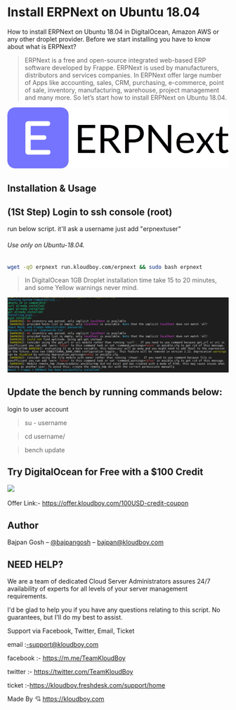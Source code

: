 # Install ERPNext on Ubuntu 18.04
How to install ERPNext on Ubuntu 18.04 in DigitalOcean, Amazon AWS or any other droplet provider. Before we start installing you have to know about what is ERPNext?

> ERPNext is a free and open-source integrated web-based ERP software developed by Frappe. ERPNext is used by manufacturers, distributors and services companies. In ERPNext offer large number of Apps like accounting, sales, CRM, purchasing, e-commerce, point of sale, inventory, manufacturing, warehouse, project management and many more. So let’s start how to install ERPNext on Ubuntu 18.04.

![](erpnext-logo.png)

## Installation & Usage

## (1St Step) Login to ssh console (root)

run below script. it'll ask a username just add "erpnextuser"

###### Use only on Ubuntu-18.04.

```sh
wget -qO erpnext run.kloudboy.com/erpnext && sudo bash erpnext
```

> In DigitalOcean 1GB Droplet installation time take 15 to 20 minutes, and some Yellow warnings never mind.

![](erp-wrngs.png)

## Update the bench by running commands below:

login to user account

> su - username

> cd username/

> bench update

## Try DigitalOcean for Free with a $100 Credit

![](https://github.com/bajpangosh/High-Traffic-wordpress-server-configuration/raw/master/of.gif)

Offer Link:- https://offer.kloudboy.com/100USD-credit-coupon

## Author

Bajpan Gosh – [@bajpangosh](https://twitter.com/bajpangosh) – bajpan@kloudboy.com


## NEED HELP?

We are a team of dedicated Cloud Server Administrators assures 24/7 availability of experts for all levels of your server management requirements.

I'd be glad to help you if you have any questions relating to this script. No guarantees, but I'll do my best to assist.

Support via Facebook, Twitter, Email, Ticket

email    :-support@kloudboy.com

facebook :- https://m.me/TeamKloudBoy

twitter  :- https://twitter.com/TeamKloudBoy

ticket   :-https://kloudboy.freshdesk.com/support/home

Made By 💘 https://kloudboy.com
